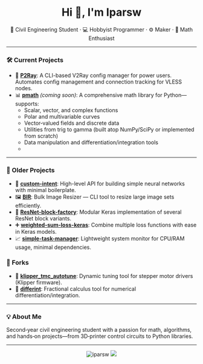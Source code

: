 <h1 align="center">Hi 👋, I'm Iparsw</h1>

<p align="center">
  🧠 Civil Engineering Student · 💻 Hobbyist Programmer · ⚙️ Maker · 📐 Math Enthusiast
</p>

---

### 🛠️ Current Projects

- 🚀 [**P2Ray**](https://github.com/iparsw/P2Ray): A CLI-based V2Ray config manager for power users.  
  Automates config management and connection tracking for VLESS nodes.
- 📊 [**pmath**]() *(coming soon)*: A comprehensive math library for Python—supports:
  - Scalar, vector, and complex functions
  - Polar and multivariable curves
  - Vector‐valued fields and discrete data
  - Utilities from trig to gamma (built atop NumPy/SciPy or implemented from scratch)
  - Data manipulation and differentiation/integration tools
  - 
---

### 📂 Older Projects

- 🧠 [**custom-intent**](https://github.com/iparsw/custom-intent): High-level API for building simple neural networks with minimal boilerplate. 
- 🖼️ [**BIR**](https://github.com/iparsw/BIR): Bulk Image Resizer — CLI tool to resize large image sets efficiently.
- 🔁 [**ResNet-block-factory**](https://github.com/iparsw/ResNet-block-factory): Modular Keras implementation of several ResNet block variants.
- ➕ [**weighted-sum-loss-keras**](https://github.com/iparsw/weighted-sum-loss-keras): Combine multiple loss functions with ease in Keras models.
- 📈 [**simple-task-manager**](https://github.com/iparsw/simple-task-manager): Lightweight system monitor for CPU/RAM usage, minimal dependencies.

### 🍴 Forks

- 🔧 [**klipper_tmc_autotune**](https://github.com/iparsw/klipper_tmc_autotune): Dynamic tuning tool for stepper motor drivers (Klipper firmware).
- 📐 [**differint**](https://github.com/iparsw/differint): Fractional calculus tool for numerical differentiation/integration.

---

### 💡 About Me

Second‑year civil engineering student with a passion for math, algorithms, and hands‑on projects—from 3D‑printer control circuits to Python libraries.

---
  
 
<p align="center">
  <img src="https://github-readme-stats.vercel.app/api?username=iparsw&show_icons=true&locale=en&theme=dark&count_private=true" alt="iparsw" />
  <img src='https://github-readme-stats.vercel.app/api?username=iparsw&theme=vue-dark&show_icons=true&hide_border=true&count_private=true' />
</p>


